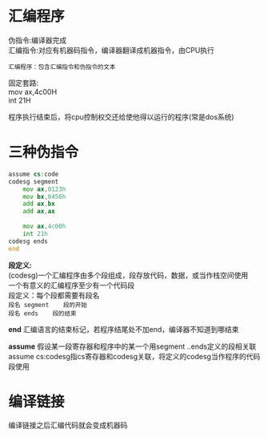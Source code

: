 # 汇编程序

伪指令:编译器完成  
汇编指令:对应有机器码指令，编译器翻译成机器指令，由CPU执行

`汇编程序：包含汇编指令和伪指令的文本`

固定套路:  
mov ax,4c00H  
int 21H

程序执行结束后，将cpu控制权交还给使他得以运行的程序(常是dos系统)

# 三种伪指令

```asm
assume cs:code
codesg segment
    mov ax,0123h
    mov bx,0456h
    add ax,bx
    add ax,ax
    
    mov ax,4c00h
    int 21h
codesg ends
end
```

**段定义:**  
(codesg)一个汇编程序由多个段组成，段存放代码，数据，或当作栈空间使用  
一个有意义的汇编程序至少有一个代码段  
段定义：每个段都需要有段名  
`段名 segment    段的开始`  
`段名 ends    段的结束`

**end**
汇编语言的结束标记，若程序结尾处不加end，编译器不知道到哪结束

**assume**
假设某一段寄存器和程序中的某一个用segment ..ends定义的段相关联  
assume cs:codesg指cs寄存器和codesg关联，将定义的codesg当作程序的代码段使用

# 编译链接

编译链接之后汇编代码就会变成机器码  


